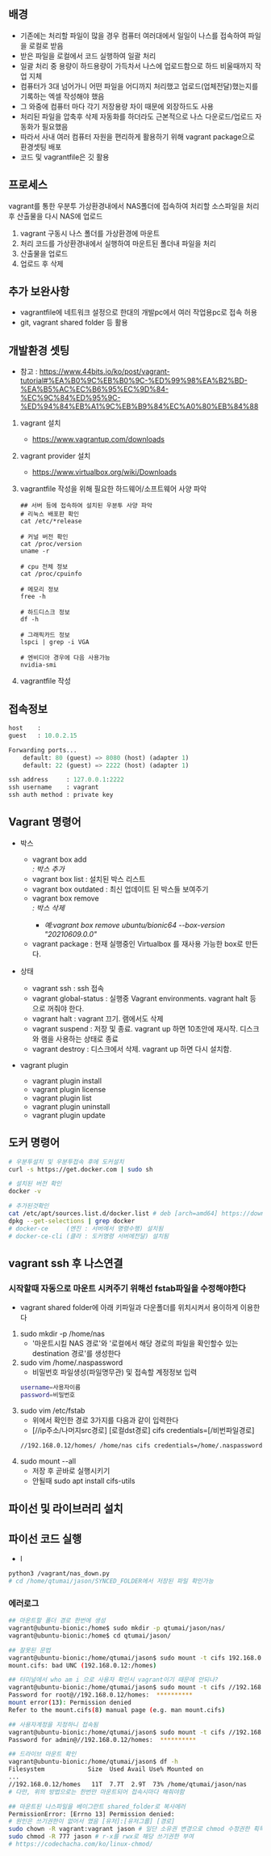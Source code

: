 ## 배경

- 기존에는 처리할 파일이 많을 경우 컴퓨터 여러대에서 일일이 나스를 접속하여 파일을 로컬로 받음
- 받은 파일을 로컬에서 코드 실행하여 일괄 처리
- 일괄 처리 중 용량이 하드용량이 가득차서 나스에 업로드함으로 하드 비울때까지 작업 지체
- 컴퓨터가 3대 넘어가니 어떤 파일을 어디까지 처리했고 업로드(업체전달)했는지를 기록하는 엑셀 작성해야 했음
- 그 와중에 컴퓨터 마다 각기 저장용량 차이 때문에 외장하드도 사용
- 처리된 파일을 압축후 삭제 자동화를 하더라도 근본적으로 나스 다운로드/업로드 자동화가 필요했음
- 따라서 사내 여러 컴퓨터 자원을 편리하게 활용하기 위해 vagrant package으로 환경셋팅 배포
- 코드 및 vagrantfile은 깃 활용

## 프로세스

vagrant를 통한 우분투 가상환경내에서 NAS폴더에 접속하여 처리할 소스파일을 처리후 산출물을 다시 NAS에 업로드

1. vagrant 구동시 나스 폴더를 가상환경에 마운트
1. 처리 코드를 가상환경내에서 실행하여 마운트된 폴더내 파일을 처리
1. 산출물을 업로드
1. 업로드 후 삭제

## 추가 보완사항

- vagrantfile에 네트워크 설정으로 한대의 개발pc에서 여러 작업용pc로 접속 허용
- git, vagrant shared folder 등 활용

## 개발환경 셋팅

- 참고 : https://www.44bits.io/ko/post/vagrant-tutorial#%EA%B0%9C%EB%B0%9C-%ED%99%98%EA%B2%BD-%EA%B5%AC%EC%B6%95%EC%9D%84-%EC%9C%84%ED%95%9C-%ED%94%84%EB%A1%9C%EB%B9%84%EC%A0%80%EB%84%88

1. vagrant 설치
   - https://www.vagrantup.com/downloads
1. vagrant provider 설치
   - https://www.virtualbox.org/wiki/Downloads
1. vagrantfile 작성을 위해 필요한 하드웨어/소프트웨어 사양 파악

   ```
   ## 서버 등에 접속하여 설치된 우분투 사양 파악
   # 리눅스 배포판 확인
   cat /etc/*release

   # 커널 버전 확인
   cat /proc/version
   uname -r

   # cpu 전체 정보
   cat /proc/cpuinfo

   # 메모리 정보
   free -h

   # 하드디스크 정보
   df -h

   # 그래픽카드 정보
   lspci | grep -i VGA

   # 엔비디아 경우에 다음 사용가능
   nvidia-smi
   ```

1. vagrantfile 작성

## 접속정보

```py
host    :
guest   : 10.0.2.15

Forwarding ports...
    default: 80 (guest) => 8080 (host) (adapter 1)
    default: 22 (guest) => 2222 (host) (adapter 1)

ssh address     : 127.0.0.1:2222
ssh username    : vagrant
ssh auth method : private key
```

## Vagrant 명령어

- 박스

  - vagrant box add <address> : 박스 추가
  - vagrant box list : 설치된 박스 리스트
  - vagrant box outdated : 최신 업데이트 된 박스들 보여주기
  - vagrant box remove <address> : 박스 삭제
    - 예:vagrant box remove ubuntu/bionic64 --box-version "20210609.0.0"
  - vagrant package : 현재 실행중인 Virtualbox 를 재사용 가능한 box로 만든다.

- 상태

  - vagrant ssh : ssh 접속
  - vagrant global-status : 실행중 Vagrant environments. vagrant halt 등으로 꺼줘야 한다.
  - vagrant halt : vagrant 끄기. 램에서도 삭제
  - vagrant suspend : 저장 및 종료. vagrant up 하면 10초안에 재시작. 디스크와 램을 사용하는 상태로 종료
  - vagrant destroy : 디스크에서 삭제. vagrant up 하면 다시 설치함.

- vagrant plugin
  - vagrant plugin install
  - vagrant plugin license
  - vagrant plugin list
  - vagrant plugin uninstall
  - vagrant plugin update

## 도커 명령어

```bash
# 우분투설치 및 우분투접속 후에 도커설치
curl -s https://get.docker.com | sudo sh

# 설치된 버전 확인
docker -v

# 추가된것확인
cat /etc/apt/sources.list.d/docker.list # deb [arch=amd64] https://download.docker.com/linux/ubuntu bionic stable
dpkg --get-selections | grep docker
# docker-ce     (엔진 : 서버에서 명령수행) 설치됨
# docker-ce-cli (클라 : 도커명령 서버에전달) 설치됨

```

## vagrant ssh 후 나스연결

### 시작할때 자동으로 마운트 시켜주기 위해선 fstab파일을 수정해야한다

- vagrant shared folder에 아래 키파일과 다운폴더를 위치시켜서 용이하게 이용한다

1. sudo mkdir -p /home/nas
   - '마운트시킬 NAS 경로'와 '로컬에서 해당 경로의 파일을 확인할수 있는 destination 경로'를 생성한다
1. sudo vim /home/.naspassword
   - 비밀번호 파일생성(파일명무관) 및 접속할 계정정보 입력
   ```bash
   username=사용자이름
   password=비밀번호
   ```
1. sudo vim /etc/fstab
   - 위에서 확인한 경로 3가지를 다음과 같이 입력한다
   - [//ip주소/나머지src경로] [로컬dst경로] cifs credentials=[/비번파일경로]
   ```bash
   //192.168.0.12/homes/ /home/nas cifs credentials=/home/.naspassword,rw 0 0
   ```
1. sudo mount --all
   - 저장 후 곧바로 실행시키기
   - 안될때 sudo apt install cifs-utils

## 파이선 및 라이브러리 설치

## 파이선 코드 실행

- l

```bash
python3 /vagrant/nas_down.py
# cd /home/qtumai/jason/SYNCED_FOLDER에서 저장된 파일 확인가능
```

### 에러로그

```bash
## 마운트할 폴더 경로 한번에 생성
vagrant@ubuntu-bionic:/home$ sudo mkdir -p qtumai/jason/nas/
vagrant@ubuntu-bionic:/home$ cd qtumai/jason/

## 잘못된 문법
vagrant@ubuntu-bionic:/home/qtumai/jason$ sudo mount -t cifs 192.168.0.12:/homes ./nas
mount.cifs: bad UNC (192.168.0.12:/homes)

## 터미널에서 who am i 으로 사용자 확인시 vagrant이기 때문에 안되나?
vagrant@ubuntu-bionic:/home/qtumai/jason$ sudo mount -t cifs //192.168.0.12/homes ./nas
Password for root@//192.168.0.12/homes:  **********
mount error(13): Permission denied
Refer to the mount.cifs(8) manual page (e.g. man mount.cifs)

## 사용자계정을 지정하니 접속됨
vagrant@ubuntu-bionic:/home/qtumai/jason$ sudo mount -t cifs //192.168.0.12/homes ./nas -o username=사용자계정명
Password for admin@//192.168.0.12/homes:  **********

## 드라이브 마운트 확인
vagrant@ubuntu-bionic:/home/qtumai/jason$ df -h
Filesystem            Size  Used Avail Use% Mounted on
...
//192.168.0.12/homes   11T  7.7T  2.9T  73% /home/qtumai/jason/nas
# 다만, 위의 방법으로는 한번만 마운트되어 접속시마다 해줘야함

## 마운트된 나스파일을 베이그란트 shared_folder로 복사에러
PermissionError: [Errno 13] Permission denied:
# 원인은 쓰기권한이 없어서 였음 [유저]:[유저그룹] [경로]
sudo chown -R vagrant:vagrant jason # 일단 소유권 변경으로 chmod 수정권한 획득
sudo chmod -R 777 jason # r-x를 rwx로 해당 쓰기권한 부여
# https://codechacha.com/ko/linux-chmod/
```
